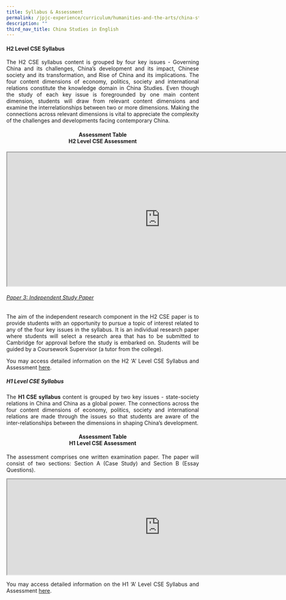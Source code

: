 ```yaml
---
title: Syllabus & Assessment
permalink: /jpjc-experience/curriculum/humanities-and-the-arts/china-studies-in-english/syllabus-assessment/
description: ""
third_nav_title: China Studies in English
---
```

<h4><strong>H2 Level CSE Syllabus</strong></h4>
<div align=justify>
<p>
The H2 CSE syllabus content is grouped by four key issues - Governing China and its challenges, China’s development and its impact, Chinese society and its transformation, and Rise of China and its implications. The four content dimensions of economy, politics, society and international relations constitute the knowledge domain in China Studies. Even though the study of each key issue is foregrounded by one main content dimension, students will draw from relevant content dimensions and examine the interrelationships between two or more dimensions. Making the connections across relevant dimensions is vital to appreciate the complexity of the challenges and developments facing contemporary China.</p>

<h4><strong><center>Assessment Table<br>
H2 Level CSE Assessment</center></strong></h4>
<iframe src="https://docs.google.com/document/d/e/2PACX-1vTDXMKzo8HVFyZM4F-ddfXK98Gnj_C31bmYF2Z01qj4a5LQ4N7p4nVrZ88rihrTRC_-o1bpMQmUGwEd/pub?embedded=true" width=800px height=350px scrolling="no"></iframe>

<h6><u>Paper 3: Independent Study Paper</u></h6>
<p>
The aim of the independent research component in the H2 CSE paper is to provide students with an opportunity to pursue a topic of interest related to any of the four key issues in the syllabus. It is an individual research paper where students will select a research area that has to be submitted to Cambridge for approval before the study is embarked on. Students will be guided by a Coursework Supervisor (a tutor from the college).</p>
<p>
You may access detailed information on the H2 ‘A’ Level CSE Syllabus and Assessment <a href="https://www.seab.gov.sg/docs/default-source/national-examinations/syllabus/alevel/2022syllabus/9628_y22_sy.pdf">here</a>.</p>

<h5><strong>H1 Level CSE Syllabus</strong></h5>
<p>
The <strong>H1 CSE syllabus</strong> content is grouped by two key issues - state-society relations in China and China as a global power. The connections across the four content dimensions of economy, politics, society and international relations are made through the issues so that students are aware of the inter-relationships between the dimensions in shaping China’s development.</p>

<h4><strong><center>Assessment Table<br>
H1 Level CSE Assessment</center></strong></h4>
<p>
The assessment comprises one written examination paper. The paper will consist of two sections: Section A (Case Study) and Section B (Essay Questions).</p>
<iframe src="https://docs.google.com/document/d/e/2PACX-1vR4S95ADwmww5KGYeebRVo08f68ngYE8y7Fm2a0shurHIc8JZ_VdnW9FiaygBzBxCAm8yKtouRVdzBG/pub?embedded=true" width=800px height=250px scrolling="no"></iframe>
<p>
You may access detailed information on the H1 ‘A’ Level CSE Syllabus and Assessment <a href="https://www.seab.gov.sg/docs/default-source/national-examinations/syllabus/alevel/2021syllabus/8628_y21_sy.pdf">here</a>.</p>
